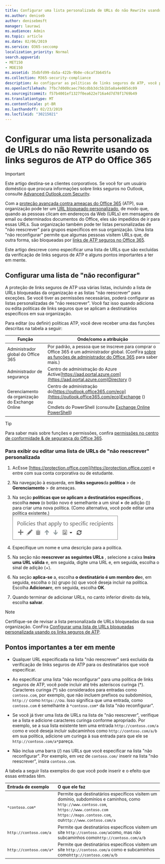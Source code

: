 ```yaml
---
title: Configurar uma lista personalizada de URLs do não Rewrite usando os links seguros de ATP do Office 365
ms.author: deniseb
author: denisebmsft
manager: laurawi
ms.audience: Admin
ms.topic: article
ms.date: 02/06/2019
ms.service: O365-seccomp
localization_priority: Normal
search.appverid:
- MET150
- MOE150
ms.assetid: 35dbfd99-da5a-422b-9b0e-c6caf3b645fa
ms.collection: M365-security-compliance
description: Ao configurar as políticas de links seguros de ATP, você pode incluir uma lista de URLs que não reconfigura para permitir que algumas pessoas em sua organização visitem sites que você inclui na sua lista.
ms.openlocfilehash: 7fbc7d0d0caec79dcdbb3dc5b1b5a8a4e085dc09
ms.sourcegitcommit: f57b4001ef1327f0ea622e716a4d7d78f1769b49
ms.translationtype: MT
ms.contentlocale: pt-BR
ms.lasthandoff: 02/23/2019
ms.locfileid: "30215021"
---
```

# <a name="set-up-a-custom-do-not-rewrite-urls-list-using-office-365-atp-safe-links"></a>Configurar uma lista personalizada de URLs do não Rewrite usando os links seguros de ATP do Office 365

> [!IMPORTANT]
> Este artigo destina-se a clientes corporativos. Se você for um usuário doméstico que procura informações sobre links seguros no Outlook, consulte [Advanced Outlook.com Security](https://support.office.com/article/advanced-outlook-com-security-for-office-365-subscribers-882d2243-eab9-4545-a58a-b36fee4a46e2).

Com a [proteção avançada contra ameaças do Office 365](office-365-atp.md) (ATP), sua organização pode ter um [URL bloqueado personalizado](set-up-a-custom-blocked-urls-list-wtih-atp.md), de modo que, quando as pessoas clicam em endereços da Web (URLs) em mensagens de email ou determinados documentos do Office, eles são impedidos de ir para essas URLs. Sua organização também pode ter listas personalizadas de "não reescrever" para grupos específicos em sua organização. Uma lista "não reconfigurar" permite que algumas pessoas visitem URLs que, de outra forma, são bloqueadas por [links de ATP seguros no Office 365](atp-safe-links.md). 
  
Este artigo descreve como especificar uma lista de URLs que são excluídas da verificação de links seguros de ATP e alguns pontos importantes a ter em mente.

## <a name="set-up-a-do-not-rewrite-list"></a>Configurar uma lista de "não reconfigurar"

A proteção de links seguros de ATP usa várias listas, incluindo a lista de URLs bloqueadas da organização e as listas "não reescrever" para exceções. Se você tiver as permissões necessárias, poderá configurar as listas personalizadas de "não reescrever". Você faz isso quando adiciona ou edita políticas de links seguros que se aplicam a destinatários específicos em sua organização. 

Para editar (ou definir) políticas ATP, você deve receber uma das funções descritas na tabela a seguir:

|Função  |Onde/como a atribuição  |
|---------|---------|
|Administrador global do Office 365 |Por padrão, a pessoa que se inscreve para comprar o Office 365 é um administrador global. (ConFira [sobre as funções de administrador do Office 365](https://docs.microsoft.com/office365/admin/add-users/about-admin-roles) para saber mais.)         |
|Administrador de segurança |Centro de administração do Azure Active[https://aad.portal.azure.com](https://aad.portal.azure.com)Directory ()|
|Gerenciamento da organização do Exchange Online |Centro de administração do[https://outlook.office365.com/ecp](https://outlook.office365.com/ecp)Exchange () <br>ou <br>  Cmdlets do PowerShell (consulte [Exchange Online PowerShell](https://docs.microsoft.com/powershell/exchange/exchange-online/exchange-online-powershell?view=exchange-ps)) |

> [!TIP]
> Para saber mais sobre funções e permissões, confira [permissões no centro de conformidade &amp; de segurança do Office 365](permissions-in-the-security-and-compliance-center.md).

### <a name="to-view-or-edit-a-custom-do-not-rewrite-urls-list"></a>Para exibir ou editar uma lista de URLs de "não reescrever" personalizada
  
1. AcEsse [https://protection.office.com](https://protection.office.com) e entre com sua conta corporativa ou de estudante. 
    
2. Na navegação à esquerda, em **links seguros**da **política** \> de **Gerenciamento** \> de ameaças.
    
3. Na seção **políticas que se aplicam a destinatários específicos** , escolha **novo** (o botão novo é semelhante a um sinal **+** de adição ()) para criar uma nova política. (Como alternativa, você pode editar uma política existente.)<br/>![Escolha novo para adicionar uma política de links seguros para destinatários de email específicos](media/01073f42-3cec-4ddb-8c10-4d33ec434676.png)
  
4. Especifique um nome e uma descrição para a política.
    
5. Na seção não **reescrever as seguintes URLs** , selecione a caixa **Insira uma URL válida** e, em seguida, digite uma URL e, em seguida, escolha o sinal de adição (+). 
    
6. Na seção **aplica-se** a, escolha **o destinatário é um membro de**e, em seguida, escolha o (s) grupo (s) que você deseja incluir na política. Escolha **Adicionar**e, em seguida, escolha **OK**.
    
7. Quando terminar de adicionar URLs, no canto inferior direito da tela, escolha **salvar**.
    
> [!NOTE]
> Certifique-se de revisar a lista personalizada de URLs bloqueadas da sua organização. ConFira [Configurar uma lista de URLs bloqueadas personalizada usando os links seguros de ATP](set-up-a-custom-blocked-urls-list-wtih-atp.md). 
  
## <a name="important-points-to-keep-in-mind"></a>Pontos importantes a ter em mente

- Qualquer URL especificada na lista "não reescrever" será excluída da verificação de links seguros de ATP para os destinatários que você especificar.
 
- Ao especificar uma lista "não reconfigurar" para uma política de links seguros de ATP, você pode incluir até três asteriscos curinga (\*). Caracteres curinga (\*) são considerados para entradas como `contoso.com`, por exemplo, que não incluem prefixos ou subdomínios, `http://` como `https://`ou. Isso significa que uma entrada, como `contoso.com` é semelhante à `*contoso.com*` da lista "não reconfigurar".

- Se você já tiver uma lista de URLs na lista de "não reescrever", verifique se a lista e adicione caracteres curinga conforme apropriado. Por exemplo, se a sua lista existente tem uma entrada `http://contoso.com/a` como e você deseja incluir subcaminhos como `http://contoso.com/a/b` em sua política, adicione um curinga à sua entrada para que ele se `http://contoso.com/a*`pareça.
    
- Não inclua uma barra (/) nas URLs que você especificar na lista "não reconfigurar". Por exemplo, em vez de `contoso.com/` inserir na lista "não reescrever", insira `contoso.com`.
    
A tabela a seguir lista exemplos do que você pode inserir e o efeito que essas entradas têm.
    
|**Entrada de exemplo**|**O que ele faz**|
|:-----|:-----|
|`*contoso.com*`  <br/> |Permite que destinatários específicos visitem um domínio, subdomínios e caminhos, como `http://www.contoso.com`, `https://www.contoso.com` `https://maps.contoso.com`, ou`http://www.contoso.com/a`  <br/> |
|`http://contoso.com/a`  <br/> |Permite que destinatários específicos visitem um site `http://contoso.com/a`como, mas não subcaminhos como`http://contoso.com/a/b`  <br/> |
|`http://contoso.com/a*`  <br/> |Permite que destinatários específicos visitem um site `http://contoso.com/a` como e subcaminhos como`http://contoso.com/a/b`  <br/> |
   
 
